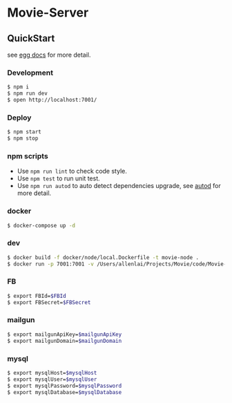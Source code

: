 # Movie-Server



## QuickStart

<!-- add docs here for user -->

see [egg docs][egg] for more detail.

### Development

```bash
$ npm i
$ npm run dev
$ open http://localhost:7001/
```

### Deploy

```bash
$ npm start
$ npm stop
```

### npm scripts

- Use `npm run lint` to check code style.
- Use `npm test` to run unit test.
- Use `npm run autod` to auto detect dependencies upgrade, see [autod](https://www.npmjs.com/package/autod) for more detail.


[egg]: https://eggjs.org

### docker

```bash
$ docker-compose up -d
```

### dev

```bash
$ docker build -f docker/node/local.Dockerfile -t movie-node .
$ docker run -p 7001:7001 -v /Users/allenlai/Projects/Movie/code/Movie-Server:/app -it -rm movie-node/bin/bash
```

### FB

```bash
$ export FBId=$FBId
$ export FBSecret=$FBSecret
```

### mailgun

```bash
$ export mailgunApiKey=$mailgunApiKey
$ export mailgunDomain=$mailgunDomain
```

### mysql

```bash
$ export mysqlHost=$mysqlHost
$ export mysqlUser=$mysqlUser
$ export mysqlPassword=$mysqlPassword
$ export mysqlDatabase=$mysqlDatabase
```